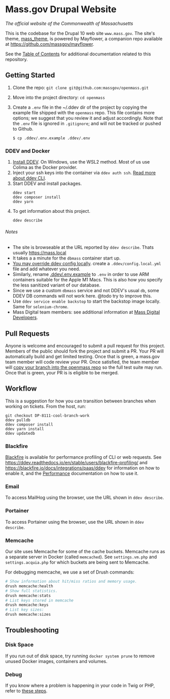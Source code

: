 # Mass.gov Drupal Website

_The official website of the Commonwealth of Massachusetts_

This is the codebase for the Drupal 10 web site `www.mass.gov`. The site's theme, [mass_theme](https://github.com/massgov/openmass/blob/develop/docroot/themes/custom/mass_theme/README.md), is powered by Mayflower, a companion repo available at https://github.com/massgov/mayflower.

See the [Table of Contents](/docs/README.md) for additional documentation related to this repository.

## Getting Started

1. Clone the repo: `git clone git@github.com:massgov/openmass.git`

1. Move into the project directory: `cd openmass`

1. Create a `.env` file in the ~/.ddev dir of the project by copying the example file shipped with the `openmass` repo. This file contains more options; we suggest that you review it and adjust accordingly. Note that the `.env` file is ignored in `.gitignore`; and will not be tracked or pushed to Github.
    ```
    $ cp .ddev/.env.example .ddev/.env
    ```

### DDEV and Docker

1. [Install DDEV](https://ddev.readthedocs.io/en/stable/). On Windows, use the WSL2 method. Most of us use Colima as the Docker provider.
1. Inject your ssh keys into the container via `ddev auth ssh`. [Read more about ddev CLI](https://ddev.readthedocs.io/en/stable/users/cli-usage/).
1. Start DDEV and install packages.
    ```
    ddev start
    ddev composer install
    ddev yarn
    ```
1. To get information about this project.
    ```
    ddev describe
    ```

###### Notes
- The site is browseable at the URL reported by `ddev describe`. Thats usually https://mass.local
- It takes a a minute for the `dbmass` container start up.
- [You may override ddev config locally](https://ddev.readthedocs.io/en/stable/users/extend/config_yaml/). create a `.ddev/config.local.yml` file and add whatever you need.
- Similarly, rename [.ddev/.env.example](https://github.com/massgov/openmass/blob/develop/.ddev/.env.example) to `.env` in order to use ARM containers suitable for the Apple M1 Macs. This is also how you specify the less sanitized variant of our database.
- Since we use a custom `dbmass` service and not DDEV's usual `db`, some DDEV DB commands will not work here. @todo try to improve this.
- Use `ddev service enable backstop` to start the backstop image locally. Same for `selenium-chrome`.
- Mass Digital team members: see additional information at [Mass Digital Developers](https://github.com/massgov/massgov-internal-docs/blob/master/development-massgov-team.md).

## Pull Requests
Anyone is welcome and encouraged to submit a pull request for this project. Members of the public should fork the project and submit a PR. Your PR will automatically build and get limited testing. Once that is green, a mass.gov team member will code review your PR. Once satisfied, the team member will [copy your branch into the openmass repo](scripts/git-push-fork-to-upstream-branch) so the full test suite may run. Once that is green, your PR is is eligible to be merged.


## Workflow

This is a suggestion for how you can transition between branches when working on tickets. From the host, run:

```
git checkout DP-8111-cool-branch-work
ddev pulldb
ddev composer install
ddev yarn install
ddev updatedb
```

### Blackfire

[Blackfire](http://blackfire.io/) is available for performance profiling of CLI or web requests. See https://ddev.readthedocs.io/en/stable/users/blackfire-profiling/ and https://blackfire.io/docs/integrations/paas/ddev for information on how to enable it, and the [Performance](https://github.com/massgov/openmass/blob/develop/docs/performance.md#blackfire) documentation on how to use it.

### Email

To access MailHog using the browser, use the URL shown in `ddev describe`.

### Portainer

To access Portainer using the browser, use the URL shown in `ddev describe`.

### Memcache

Our site uses Memcache for some of the cache buckets. Memcache runs as a separate server in Docker (called `memcached`). See `settings.vm.php` and `settings.acquia.php` for which buckets are being sent to Memcache.

For debugging memcache, we use a set of Drush commands:

```bash
# Show information about hit/miss ratios and memory usage.
drush memcache:health
# Show full statistics.
drush memcache:stats
# List keys stored in memcache
drush memcache:keys
# List key sizes:
drush memcache:sizes
```
## Troubleshooting

### Disk Space

If you run out of disk space, try running `docker system prune` to remove unused Docker images, containers and volumes.

### Debug

If you know where a problem is happening in your code in Twig or PHP, refer to [these steps](./docs/drupal_debug.md).
